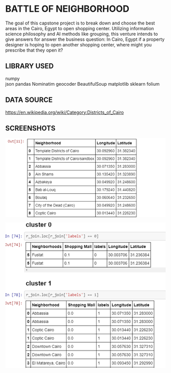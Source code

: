 # BATTLE OF NEIGHBORHOOD

  The goal of this capstone project is to break down and choose the best areas in the Cairo,
  Egypt to open shopping center. Utilizing information science philosophy and AI methods
  like grouping, this venture intends to give answers for answer the business question: In
  Cairo, Egypt if a property designer is hoping to open another shopping center, where might
  you prescribe that they open it? 

## LIBRARY USED
  numpy  
  json
  pandas
  Nominatim
  geocoder
  BeautifulSoup
  matplotlib
  sklearn
  folium

## DATA SOURCE

  https://en.wikipedia.org/wiki/Category:Districts_of_Cairo

## SCREENSHOTS

![](screenshots/Capture.PNG)


![](screenshots/2.PNG)
